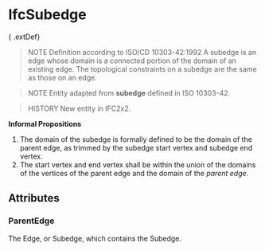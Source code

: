 # IfcSubedge

{ .extDef}
> NOTE  Definition according to ISO/CD 10303-42:1992
> A subedge is an edge whose domain is a connected portion of the domain of an existing edge. The topological constraints on a subedge are the same as those on an edge.

> NOTE  Entity adapted from **subedge** defined in ISO 10303-42.

> HISTORY  New entity in IFC2x2.

**Informal Propositions**

1. The domain of the subedge is formally defined to be the domain of the parent edge, as trimmed by the subedge start vertex and subedge end vertex.
2. The start vertex and end vertex shall be within the union of the domains of the vertices of the parent edge and the domain of the _parent edge_.

## Attributes

### ParentEdge
The Edge, or Subedge, which contains the Subedge.
